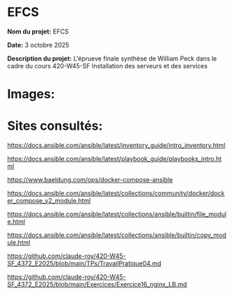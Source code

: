 # EFCS

**Nom du projet:** EFCS

**Date:** 3 octobre 2025

**Description du projet:** L'éprueve finale synthèse de William Peck dans le cadre du cours 420-W45-SF Installation des serveurs et des services

# Images:

# Sites consultés:

https://docs.ansible.com/ansible/latest/inventory_guide/intro_inventory.html

https://docs.ansible.com/ansible/latest/playbook_guide/playbooks_intro.html

https://www.baeldung.com/ops/docker-compose-ansible

https://docs.ansible.com/ansible/latest/collections/community/docker/docker_compose_v2_module.html

https://docs.ansible.com/ansible/latest/collections/ansible/builtin/file_module.html

https://docs.ansible.com/ansible/latest/collections/ansible/builtin/copy_module.html

https://github.com/claude-roy/420-W45-SF_4372_E2025/blob/main/TPs/TravailPratique04.md

https://github.com/claude-roy/420-W45-SF_4372_E2025/blob/main/Exercices/Exercice16_nginx_LB.md
